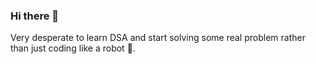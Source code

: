 ### Hi there 👋

Very desperate to learn DSA and start solving some real problem rather than just coding like a robot :robot:.
